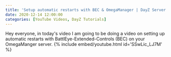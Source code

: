 ```yaml
---
title: 'Setup automatic restarts with BEC & OmegaManager | DayZ Server Management'
date: 2020-12-14 12:00:00
categories: [YouTube Videos, DayZ Tutorials]
---
```

Hey everyone, in today's video I am going to be doing a video on setting up automatic restarts with BattlEye-Extended-Controls (BEC) on your OmegaManger server.
{% include embed/youtube.html id='SSwLic_LJ7M' %}